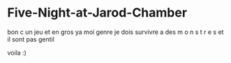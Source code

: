 # Five-Night-at-Jarod-Chamber
bon
c un jeu
et en gros
ya moi
genre je dois
survivre 
a des 
m o n s t r e s
et il sont pas gentil

voila :)
